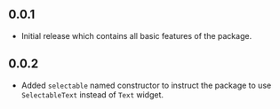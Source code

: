 ## 0.0.1

* Initial release which contains all basic features of the package.

## 0.0.2
* Added `selectable` named constructor to instruct the package to use `SelectableText` instead of `Text` widget.
